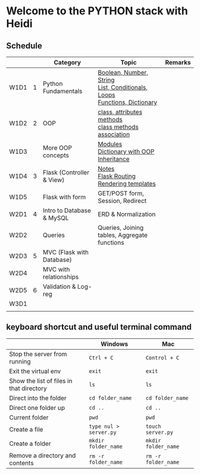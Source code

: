 # Welcome to the PYTHON stack with Heidi

## Schedule 
<table>
<thead>
    <th></th>
    <th></th>
    <th> Category </th>
    <th> Topic </th>
    <th> Remarks</th>
</thead>
    <tbody>
    <tr>
        <td>W1D1 </td>
        <td>1</td>
        <td>Python Fundamentals</td>
        <td>
            <a href="./01-fundamentals/f1_basic.py">Boolean, Number, String </a> <br> 
            <a href="./01-fundamentals/f2_list_loops.py">List, Conditionals, Loops </a> <br> <a href="./01-fundamentals/f3_functions_dict.py">Functions, Dictionary </a> <br> </td>
        <td></td>
    </tr>
    <tr>
        <td>W1D2 </td>
        <td>2</td>
        <td>OOP</td>
        <td><a href="/02-oop/oop1-class">class, attributes methods </a><br>
         <a href="./02-oop/oop2-classmethod/computer.py">class methods </a> <br>
         <a href="./02-oop/oop3-association/computer.py">association </a>
        </td>
        <td> </td>
    <tr>
        <td>W1D3 </td>
        <td></td>
        <td> More OOP concepts</td>
        <td><a href="./02-oop/oop4-modules/">Modules </a><br>
         <a href="./02-oop/oop5-dict-oop/">Dictionary with OOP </a> <br>
         <a href="./02-oop/oop6-inheritance/">Inheritance </a>
        </td>
        <td> </td>
    </tr>
        <tr>
        <td>W1D4 </td>
        <td>3</td>
        <td>Flask (Controller & View)</td>
        <td>
         <a href="./03-flask/">Notes </a> <br>
        <a href="./03-flask/flask1-routing/">Flask Routing</a><br>
         <a href="">Rendering templates </a>
        </td>
        <td></td>
    </tr>
    <tr>
        <td>W1D5 </td>
        <td></td>
        <td>Flask with form</td>
        <td>GET/POST form, Session, Redirect </td>
        <td></td>
    </tr>
    <tr>
        <td>W2D1 </td>
        <td>4</td>
        <td>Intro to Database & MySQL</td>
        <td> ERD & Normalization </td>
        <td></td>
    </tr>
    <tr>
        <td>W2D2 </td>
        <td></td>
        <td> Queries  </td>
        <td>Queries, Joining tables, Aggregate functions</td>
        <td>
        </td>
    </tr>
    <tr>
        <td>W2D3 </td>
        <td>5</td>
        <td>MVC (Flask with Database)</td>
        <td></td>
        <td> </td>
    </tr>
    <tr>
        <td> W2D4 </td>
        <td></td>
        <td>MVC with relationships</td>
        <td></td>
        <td></td>
    </tr>
    <tr>
        <td> W2D5 </td>
        <td>6</td>
        <td>Validation & Log-reg</td>
        <td></td>
        <td></td>
    </tr>
    <tr>
        <td> W3D1 </td>
        <td></td>
        <td></td>
        <td> </td>
        <td> </td>
    </tr>
    <tr>
        <td> </td>
        <td></td>
        <td></td>
        <td> </td>
        <td> </td>
    </tr>
    </tbody>
</table>



## keyboard shortcut and useful terminal command
|                             | Windows           | Mac          |
|-----------------------------| ------------------|-------------|
|Stop the server from running | ```Ctrl + C```    | ```Control + C``` |
|Exit the virtual env | ```exit```    | ```exit``` |
|Show the list of files in that directory       | ```ls```         | ```ls``` |
|Direct into the folder       | ```cd folder_name```| ```cd folder_name``` |
|Direct one folder up         | ``` cd .. ``` | ``` cd .. ``` | 
|Current folder               | ```pwd```|  ```pwd``` |
|Create a file                | ``` type nul > server.py ``` | ```touch server.py ``` |
|Create a folder              | ``` mkdir folder_name ``` | ```mkdir folder_name``` |
|Remove a directory and contents |  ```rm -r folder_name``` | ```rm -r folder_name``` |

